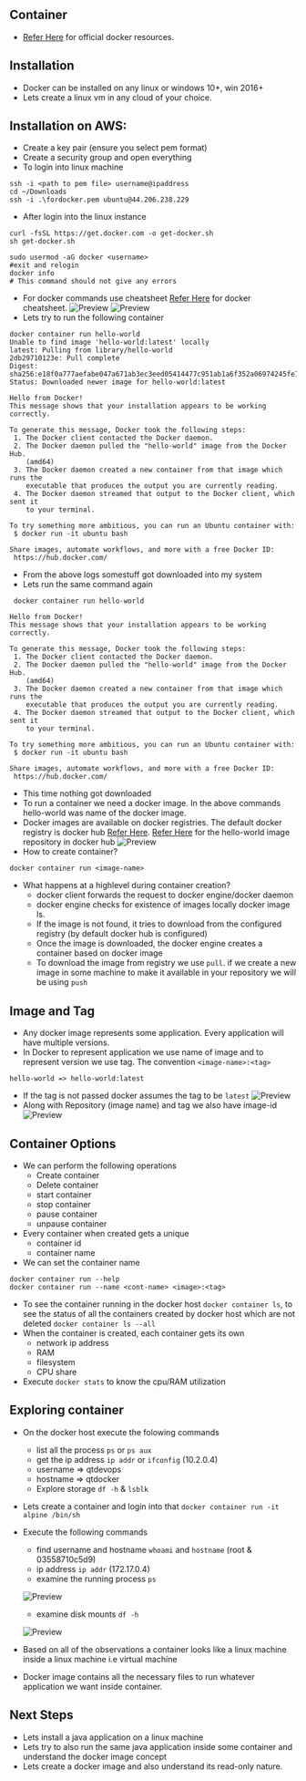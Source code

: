 ## Container

* [Refer Here](https://www.docker.com/resources/what-container/) for official docker resources.
## Installation
* Docker can be installed on any linux or windows 10+, win 2016+
* Lets create a linux vm in any cloud of your choice.

## Installation on AWS:
* Create a key pair (ensure you select pem format)
* Create a security group and open everything
* To login into linux machine

```
ssh -i <path to pem file> username@ipaddress
cd ~/Downloads
ssh -i .\fordocker.pem ubuntu@44.206.238.229
```
* After login into the linux instance

```
curl -fsSL https://get.docker.com -o get-docker.sh
sh get-docker.sh

sudo usermod -aG docker <username>
#exit and relogin
docker info
# This command should not give any errors
```
* For docker commands use cheatsheet [Refer Here](https://docs.docker.com/get-started/docker_cheatsheet.pdf) for docker cheatsheet.
![Preview](./Images/docker-workflow.png)
![Preview](./Images/docker-version.png)
* Lets try to run the following container

```
docker container run hello-world
Unable to find image 'hello-world:latest' locally
latest: Pulling from library/hello-world
2db29710123e: Pull complete
Digest: sha256:e18f0a777aefabe047a671ab3ec3eed05414477c951ab1a6f352a06974245fe7
Status: Downloaded newer image for hello-world:latest

Hello from Docker!
This message shows that your installation appears to be working correctly.

To generate this message, Docker took the following steps:
 1. The Docker client contacted the Docker daemon.
 2. The Docker daemon pulled the "hello-world" image from the Docker Hub.
    (amd64)
 3. The Docker daemon created a new container from that image which runs the
    executable that produces the output you are currently reading.
 4. The Docker daemon streamed that output to the Docker client, which sent it
    to your terminal.

To try something more ambitious, you can run an Ubuntu container with:
 $ docker run -it ubuntu bash

Share images, automate workflows, and more with a free Docker ID:
 https://hub.docker.com/
```
* From the above logs somestuff got downloaded into my system
* Lets run the same command again

```
 docker container run hello-world

Hello from Docker!
This message shows that your installation appears to be working correctly.

To generate this message, Docker took the following steps:
 1. The Docker client contacted the Docker daemon.
 2. The Docker daemon pulled the "hello-world" image from the Docker Hub.
    (amd64)
 3. The Docker daemon created a new container from that image which runs the
    executable that produces the output you are currently reading.
 4. The Docker daemon streamed that output to the Docker client, which sent it
    to your terminal.

To try something more ambitious, you can run an Ubuntu container with:
 $ docker run -it ubuntu bash

Share images, automate workflows, and more with a free Docker ID:
 https://hub.docker.com/

 ```
* This time nothing got downloaded
* To run a container we need a docker image. In the above commands hello-world was name of the docker image.
* Docker images are available on docker registries. The default docker registry is docker hub [Refer Here](https://hub.docker.com/). [Refer Here](https://hub.docker.com/_/hello-world) for the hello-world image repository in docker hub
![Preview](./Images/hello-world-image-hub.png)
* How to create container?

```
docker container run <image-name>
```
* What happens at a highlevel during container creation?
    * docker client forwards the request to docker engine/docker daemon
    * docker engine checks for existence of images locally docker image ls.
    * If the image is not found, it tries to download from the configured registry (by default docker hub is configured)
    * Once the image is downloaded, the docker engine creates a container based on docker image
    * To download the image from registry we use ```pull```. if we create a new image in some machine to make it available in your repository we will be using ```push```

## Image and Tag
* Any docker image represents some application. Every application will have multiple versions.
* In Docker to represent application we use name of image and to represent version we use tag. The convention ``` <image-name>:<tag> ```

```
hello-world => hello-world:latest
```
* If the tag is not passed docker assumes the tag to be ```latest```
![Preview](./Images/docker.png)
* Along with Repository (image name) and tag we also have image-id
![Preview](./Images/docker1.png)

## Container Options
* We can perform the following operations
    * Create container
    * Delete container
    * start container
    * stop container
    * pause container
    * unpause container
* Every container when created gets a unique
    * container id
    * container name
* We can set the container name

```
docker container run --help
docker container run --name <cont-name> <image>:<tag>
```
* To see the container running in the docker host ```docker container ls```, to see the status of all the containers created by docker host which are not deleted ```docker container ls --all```
* When the container is created, each container gets its own
    * network ip address
    * RAM
    * filesystem
    * CPU share
* Execute ```docker stats``` to know the cpu/RAM utilization

## Exploring container
* On the docker host execute the folowing commands
    * list all the process ```ps``` or ```ps aux```
    * get the ip address ```ip addr``` or ```ifconfig``` (10.2.0.4)
    * username => qtdevops
    * hostname => qtdocker
    * Explore storage ```df -h``` & ```lsblk```
* Lets create a container and login into that ```docker container run -it alpine /bin/sh```
* Execute the following commands
    * find username and hostname ```whoami``` and ```hostname``` (root & 03558710c5d9)
    * ip address ```ip addr``` (172.17.0.4)
    * examine the running process ```ps```

    ![Preview](./Images/docker2.png)

    * examine disk mounts ```df -h```

    ![Preview](./Images/docker3.png)
* Based on all of the observations a container looks like a linux machine inside a linux machine i.e virtual machine
* Docker image contains all the necessary files to run whatever application we want inside container.

## Next Steps
* Lets install a java application on a linux machine
* Lets try to also run the same java application inside some container and understand the docker image concept
* Lets create a docker image and also understand its read-only nature.




